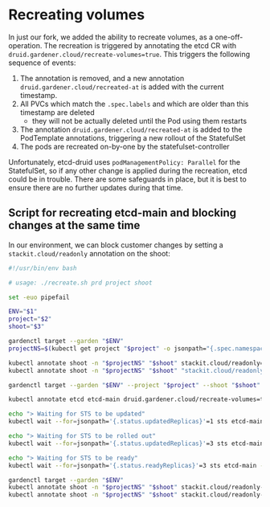 # Recreating volumes

In just our fork, we added the ability to recreate volumes, as a one-off-operation. The recreation is triggered by
annotating the etcd CR with `druid.gardener.cloud/recreate-volumes=true`. This triggers the following sequence of
events:

1. The annotation is removed, and a new annotation `druid.gardener.cloud/recreated-at` is added with the current timestamp.
2. All PVCs which match the `.spec.labels` and which are older than this timestamp are deleted
    - they will not be actually deleted until the Pod using them restarts
3. The annotation `druid.gardener.cloud/recreated-at` is added to the PodTemplate annotations, triggering a new rollout of the StatefulSet
4. The pods are recreated on-by-one by the statefulset-controller

Unfortunately, etcd-druid uses `podManagementPolicy: Parallel` for the StatefulSet, so if any other change is applied
during the recreation, etcd could be in trouble. There are some safeguards in place, but it is best to ensure there are
no further updates during that time.

## Script for recreating etcd-main and blocking changes at the same time

In our environment, we can block customer changes by setting a `stackit.cloud/readonly` annotation on the shoot:

```bash
#!/usr/bin/env bash

# usage: ./recreate.sh prd project shoot

set -euo pipefail

ENV="$1"
project="$2"
shoot="$3"

gardenctl target --garden "$ENV"
projectNS=$(kubectl get project "$project" -o jsonpath="{.spec.namespace}")

kubectl annotate shoot -n "$projectNS" "$shoot" stackit.cloud/readonly=true
kubectl annotate shoot -n "$projectNS" "$shoot" "stackit.cloud/readonly-message=System Maintenance in Progress"

gardenctl target --garden "$ENV" --project "$project" --shoot "$shoot" --control-plane

kubectl annotate etcd etcd-main druid.gardener.cloud/recreate-volumes=true

echo "> Waiting for STS to be updated"
kubectl wait --for=jsonpath='{.status.updatedReplicas}'=1 sts etcd-main --timeout=1m

echo "> Waiting for STS to be rolled out"
kubectl wait --for=jsonpath='{.status.updatedReplicas}'=3 sts etcd-main --timeout=10m

echo "> Waiting for STS to be ready"
kubectl wait --for=jsonpath='{.status.readyReplicas}'=3 sts etcd-main --timeout=2m

gardenctl target --garden "$ENV"
kubectl annotate shoot -n "$projectNS" "$shoot" stackit.cloud/readonly-
kubectl annotate shoot -n "$projectNS" "$shoot" stackit.cloud/readonly-message-

```
